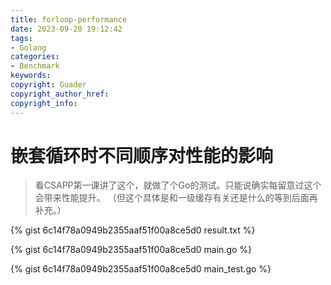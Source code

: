 ```yaml
---
title: forloop-performance
date: 2023-09-20 19:12:42
tags:
- Golang
categories:
- Benchmark
keywords:
copyright: Guader
copyright_author_href:
copyright_info:
---
```



# 嵌套循环时不同顺序对性能的影响

> 看CSAPP第一课讲了这个，就做了个Go的测试。只能说确实每留意过这个会带来性能提升。
> （但这个具体是和一级缓存有关还是什么的等到后面再补充。）


{% gist 6c14f78a0949b2355aaf51f00a8ce5d0 result.txt %}


{% gist 6c14f78a0949b2355aaf51f00a8ce5d0 main.go %}


{% gist 6c14f78a0949b2355aaf51f00a8ce5d0 main_test.go %}
